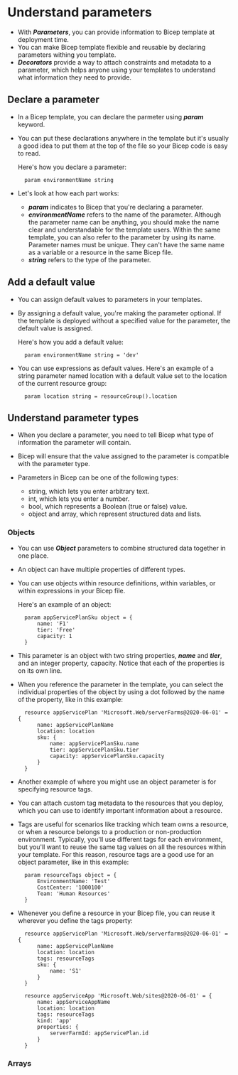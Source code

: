 
# Understand parameters

- With <b><i>Parameters</i></b>, you can provide information to Bicep template at deployment time.
- You can make Bicep template flexible and reusable by declaring parameters withing you template.
- <b><i>Decorators</i></b> provide a way to attach constraints and metadata to a parameter, which helps anyone using your templates to understand what information they need to provide.

## Declare a parameter

- In a Bicep template, you can declare the parmeter using <b><i>param</i></b> keyword.
- You can put these declarations anywhere in the template but it's usually a good idea to put them at the top of the file so your Bicep code is easy to read.

    Here's how you declare a parameter:

        param environmentName string

- Let's look at how each part works:

    * <b><i>param</i></b> indicates to Bicep that you're declaring a parameter.
    * <b><i>environmentName</i></b> refers to the name of the parameter. Although the parameter name can be anything, you should make the name clear and understandable for the template users. Within the same template, you can also refer to the parameter by using its name. Parameter names must be unique. They can't have the same name as a variable or a resource in the same Bicep file.
    * <b><i>string</i></b> refers to the type of the parameter.

## Add a default value

- You can assign default values to parameters in your templates. 
- By assigning a default value, you're making the parameter optional. If the template is deployed without a specified value for the parameter, the default value is assigned.

    Here's how you add a default value:

        param environmentName string = 'dev'

- You can use expressions as default values. Here's an example of a string parameter named location with a default value set to the location of the current resource group:

        param location string = resourceGroup().location


## Understand parameter types

- When you declare a parameter, you need to tell Bicep what type of information the parameter will contain. 

- Bicep will ensure that the value assigned to the parameter is compatible with the parameter type.

- Parameters in Bicep can be one of the following types:

    * string, which lets you enter arbitrary text.
    * int, which lets you enter a number.
    * bool, which represents a Boolean (true or false) value.
    * object and array, which represent structured data and lists.


### Objects

- You can use <b><i>Object</i></b> parameters to combine structured data together in one place.
- An object can have multiple properties of different types.
- You can use objects within resource definitions, within variables, or within expressions in your Bicep file.

    Here's an example of an object:

        param appServicePlanSku object = {
            name: 'F1'
            tier: 'Free'
            capacity: 1
        }
- This parameter is an object with two string properties, <b><i>name</i></b> and <b><i>tier</i></b>, and an integer property, capacity. Notice that each of the properties is on its own line.

- When you reference the parameter in the template, you can select the individual properties of the object by using a dot followed by the name of the property, like in this example:

        resource appServicePlan 'Microsoft.Web/serverFarms@2020-06-01' = {
            name: appServicePlanName
            location: location
            sku: {
                name: appServicePlanSku.name
                tier: appServicePlanSku.tier
                capacity: appServicePlanSku.capacity
            }
        }

- Another example of where you might use an object parameter is for specifying resource tags. 
- You can attach custom tag metadata to the resources that you deploy, which you can use to identify important information about a resource.
- Tags are useful for scenarios like tracking which team owns a resource, or when a resource belongs to a production or non-production environment. Typically, you'll use different tags for each environment, but you'll want to reuse the same tag values on all the resources within your template. For this reason, resource tags are a good use for an object parameter, like in this example:

        param resourceTags object = {
            EnvironmentName: 'Test'
            CostCenter: '1000100'
            Team: 'Human Resources'
        }

- Whenever you define a resource in your Bicep file, you can reuse it wherever you define the tags property:

        resource appServicePlan 'Microsoft.Web/serverfarms@2020-06-01' = {
            name: appServicePlanName
            location: location
            tags: resourceTags
            sku: {
                name: 'S1'
            }
        }

        resource appServiceApp 'Microsoft.Web/sites@2020-06-01' = {
            name: appServiceAppName
            location: location
            tags: resourceTags
            kind: 'app'
            properties: {
                serverFarmId: appServicePlan.id
            }
        }

### Arrays

